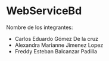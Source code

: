# WebServiceBd
Nombre de los integrantes: 
- Carlos Eduardo Gómez De la cruz
- Alexandra Marianne Jimenez Lopez
- Freddy Esteban Balcanzar Padilla
